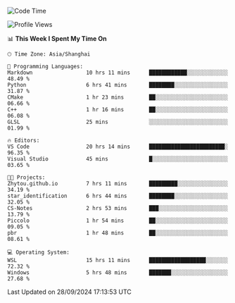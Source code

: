 <!--START_SECTION:waka-->
![Code Time](http://img.shields.io/badge/Code%20Time-2%2C032%20hrs%2038%20mins-blue)

![Profile Views](http://img.shields.io/badge/Profile%20Views-0-blue)

📊 **This Week I Spent My Time On** 

```text
🕑︎ Time Zone: Asia/Shanghai

💬 Programming Languages: 
Markdown                 10 hrs 11 mins      ████████████░░░░░░░░░░░░░   48.49 % 
Python                   6 hrs 41 mins       ████████░░░░░░░░░░░░░░░░░   31.87 % 
CMake                    1 hr 23 mins        ██░░░░░░░░░░░░░░░░░░░░░░░   06.66 % 
C++                      1 hr 16 mins        ██░░░░░░░░░░░░░░░░░░░░░░░   06.08 % 
GLSL                     25 mins             ░░░░░░░░░░░░░░░░░░░░░░░░░   01.99 % 

🔥 Editors: 
VS Code                  20 hrs 14 mins      ████████████████████████░   96.35 % 
Visual Studio            45 mins             █░░░░░░░░░░░░░░░░░░░░░░░░   03.65 % 

🐱‍💻 Projects: 
Zhytou.github.io         7 hrs 11 mins       █████████░░░░░░░░░░░░░░░░   34.19 % 
star_identification      6 hrs 44 mins       ████████░░░░░░░░░░░░░░░░░   32.05 % 
CS-Notes                 2 hrs 53 mins       ███░░░░░░░░░░░░░░░░░░░░░░   13.79 % 
Piccolo                  1 hr 54 mins        ██░░░░░░░░░░░░░░░░░░░░░░░   09.05 % 
pbr                      1 hr 48 mins        ██░░░░░░░░░░░░░░░░░░░░░░░   08.61 % 

💻 Operating System: 
WSL                      15 hrs 11 mins      ██████████████████░░░░░░░   72.32 % 
Windows                  5 hrs 48 mins       ███████░░░░░░░░░░░░░░░░░░   27.68 % 
```


 Last Updated on 28/09/2024 17:13:53 UTC
<!--END_SECTION:waka-->